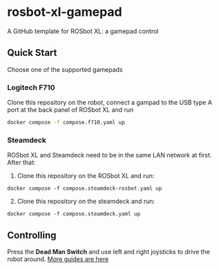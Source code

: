 # rosbot-xl-gamepad

A GitHub template for ROSbot XL: a gamepad control 

## Quick Start

Choose one of the supported gamepads

### Logitech F710

Clone this repository on the robot, connect a gampad to the USB type A port at the back panel of ROSbot XL and run

```bash
docker compose -f compose.f710.yaml up
```

### Steamdeck

ROSbot XL and Steamdeck need to be in the same LAN network at first. After that:

1. Clone this repository on the ROSbot XL and run:

```
docker compose -f compose.steamdeck-rosbot.yaml up
```

2. Clone this repository on the steamdeck and run:

```
docker compose -f compose.steamdeck.yaml up
```

## Controlling

Press the **Dead Man Switch** and use left and right joysticks to drive the robot around. [More guides are here](https://husarion.com/tutorials/other-tutorials/rosbot-gamepad/)